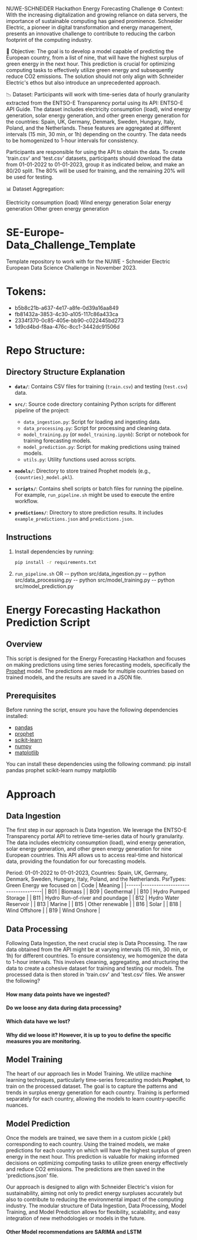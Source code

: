 NUWE-SCHNEIDER Hackathon
Energy Forecasting Challenge
⚙️ Context:
With the increasing digitalization and growing reliance on data servers, the importance of sustainable computing has gained prominence. Schneider Electric, a pioneer in digital transformation and energy management, presents an innovative challenge to contribute to reducing the carbon footprint of the computing industry.

🎯 Objective:
The goal is to develop a model capable of predicting the European country, from a list of nine, that will have the highest surplus of green energy in the next hour. This prediction is crucial for optimizing computing tasks to effectively utilize green energy and subsequently reduce CO2 emissions. The solution should not only align with Schneider Electric's ethos but also introduce an unprecedented approach.

📉 Dataset:
Participants will work with time-series data of hourly granularity extracted from the ENTSO-E Transparency portal using its API: ENTSO-E API Guide. The dataset includes electricity consumption (load), wind energy generation, solar energy generation, and other green energy generation for the countries: Spain, UK, Germany, Denmark, Sweden, Hungary, Italy, Poland, and the Netherlands. These features are aggregated at different intervals (15 min, 30 min, or 1h) depending on the country. The data needs to be homogenized to 1-hour intervals for consistency.

Participants are responsible for using the API to obtain the data. To create 'train.csv' and 'test.csv' datasets, participants should download the data from 01-01-2022 to 01-01-2023, group it as indicated below, and make an 80/20 split. The 80% will be used for training, and the remaining 20% will be used for testing.

📊 Dataset Aggregation:

Electricity consumption (load)
Wind energy generation
Solar energy generation
Other green energy generation

# SE-Europe-Data_Challenge_Template
Template repository to work with for the NUWE - Schneider Electric European Data Science Challenge in November 2023.

# Tokens:
- b5b8c21b-a637-4e17-a8fe-0d39a16aa849
- fb81432a-3853-4c30-a105-117c86a433ca
- 2334f370-0c85-405e-bb90-c022445bd273
- 1d9cd4bd-f8aa-476c-8cc1-3442dc91506d


# Repo Structure:

## Directory Structure Explanation

- **`data/`**: Contains CSV files for training (`train.csv`) and testing (`test.csv`) data.

- **`src/`**: Source code directory containing Python scripts for different pipeline of the project:
  - `data_ingestion.py`: Script for loading and ingesting data.
  - `data_processing.py`: Script for processing and cleaning data.
  - `model_training.py` (or `model_training.ipynb`): Script or notebook for training forecasting models.
  - `model_prediction.py`: Script for making predictions using trained models.
  - `utils.py`: Utility functions used across scripts.

- **`models/`**: Directory to store trained Prophet models (e.g., `{countries}_model.pkl`).

- **`scripts/`**: Contains shell scripts or batch files for running the pipeline. For example, `run_pipeline.sh` might be used to execute the entire workflow.

- **`predictions/`**: Directory to store prediction results. It includes `example_predictions.json` and `predictions.json`.


## Instructions
1. Install dependencies by running:

   ```bash
   pip install -r requirements.txt

2. `run_pipeline.sh` OR
-- python src/data_ingestion.py
-- python src/data_processing.py
-- python src/model_training.py
-- python src/model_prediction.py



# Energy Forecasting Hackathon Prediction Script

## Overview

This script is designed for the Energy Forecasting Hackathon and focuses on making predictions using time series forecasting models, specifically the [Prophet](https://facebook.github.io/prophet/) model. The predictions are made for multiple countries based on trained models, and the results are saved in a JSON file.

## Prerequisites

Before running the script, ensure you have the following dependencies installed:

- [pandas](https://pandas.pydata.org/)
- [prophet](https://facebook.github.io/prophet/)
- [scikit-learn](https://scikit-learn.org/)
- [numpy](https://numpy.org/)
- [matplotlib](https://matplotlib.org/)

You can install these dependencies using the following command:
pip install pandas prophet scikit-learn numpy matplotlib


# Approach

## Data Ingestion
The first step in our approach is Data Ingestion. We leverage the ENTSO-E Transparency portal API to retrieve time-series data of hourly granularity. The data includes electricity consumption (load), wind energy generation, solar energy generation, and other green energy generation for nine European countries. This API allows us to access real-time and historical data, providing the foundation for our forecasting models.

Period: 01-01-2022 to 01-01-2023,
Countries: Spain, UK, Germany, Denmark, Sweden, Hungary, Italy, Poland, and the Netherlands.
PsrTypes: Green Energy we focused on
| Code | Meaning                           |
|------|-----------------------------------|
| B01  | Biomass                           |
| B09  | Geothermal                        |
| B10  | Hydro Pumped Storage              |
| B11  | Hydro Run-of-river and poundage   |
| B12  | Hydro Water Reservoir             |
| B13  | Marine                            |
| B15  | Other renewable                   |
| B16  | Solar                             |
| B18  | Wind Offshore                     |
| B19  | Wind Onshore                      |


## Data Processing
Following Data Ingestion, the next crucial step is Data Processing. The raw data obtained from the API might be at varying intervals (15 min, 30 min, or 1h) for different countries. To ensure consistency, we homogenize the data to 1-hour intervals. This involves cleaning, aggregating, and structuring the data to create a cohesive dataset for training and testing our models. The processed data is then stored in 'train.csv' and 'test.csv' files. We answer the following?
#### How many data points have we ingested?
#### Do we loose any data during data processing?
#### Which data have we lost?
#### Why did we loose it? However, it is up to you to define the specific measures you are monitoring.

## Model Training
The heart of our approach lies in Model Training. We utilize machine learning techniques, particularly time-series forecasting models **Prophet**, to train on the processed dataset. The goal is to capture the patterns and trends in surplus energy generation for each country. Training is performed separately for each country, allowing the models to learn country-specific nuances.

## Model Prediction
Once the models are trained, we save them in a custom pickle (.pkl) corresponding to each country. Using the trained models, we make predictions for each country on which will have the highest surplus of green energy in the next hour. This prediction is valuable for making informed decisions on optimizing computing tasks to utilize green energy effectively and reduce CO2 emissions. The predictions are then saved in the 'predictions.json' file.

Our approach is designed to align with Schneider Electric's vision for sustainability, aiming not only to predict energy surpluses accurately but also to contribute to reducing the environmental impact of the computing industry. The modular structure of Data Ingestion, Data Processing, Model Training, and Model Prediction allows for flexibility, scalability, and easy integration of new methodologies or models in the future.

#### Other Model recommendations are SARIMA and LSTM




